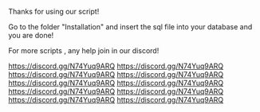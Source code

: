 Thanks for using our script!

Go to the folder "Installation" and insert the sql file into your database and you are done!

For more scripts , any help join in our discord!

https://discord.gg/N74Yuq9ARQ
https://discord.gg/N74Yuq9ARQ
https://discord.gg/N74Yuq9ARQ
https://discord.gg/N74Yuq9ARQ
https://discord.gg/N74Yuq9ARQ
https://discord.gg/N74Yuq9ARQ
https://discord.gg/N74Yuq9ARQ
https://discord.gg/N74Yuq9ARQ
https://discord.gg/N74Yuq9ARQ
https://discord.gg/N74Yuq9ARQ